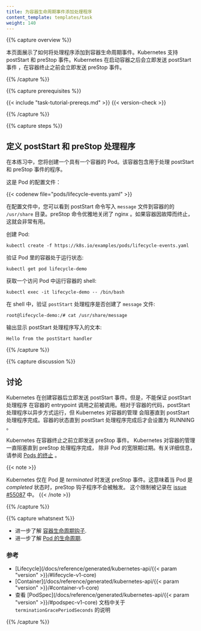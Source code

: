 ```yaml
---
title: 为容器生命周期事件添加处理程序
content_template: templates/task
weight: 140
---
```

<!--
{{% capture overview %}}

This page shows how to attach handlers to Container lifecycle events. Kubernetes supports
the postStart and preStop events. Kubernetes sends the postStart event immediately
after a Container is started, and it sends the preStop event immediately before the
Container is terminated.

{{% /capture %}}
-->

{{% capture overview %}}

本页面展示了如何将处理程序添加到容器生命周期事件。Kubernetes 支持 postStart 和 preStop 事件。Kubernetes 在启动容器之后会立即发送 postStart 事件
，在容器终止之前会立即发送 preStop 事件。

{{% /capture %}}

{{% capture prerequisites %}}

{{< include "task-tutorial-prereqs.md" >}} {{< version-check >}}

{{% /capture %}}

{{% capture steps %}}

<!--
## Define postStart and preStop handlers

In this exercise, you create a Pod that has one Container. The Container has handlers
for the postStart and preStop events.

Here is the configuration file for the Pod:
-->

## 定义 postStart 和 preStop 处理程序

在本练习中，您将创建一个具有一个容器的 Pod。该容器包含用于处理 postStart 和 preStop 事件的程序。

这是 Pod 的配置文件：

{{< codenew file="pods/lifecycle-events.yaml" >}}

<!--
In the configuration file, you can see that the postStart command writes a `message`
file to the Container's `/usr/share` directory. The preStop command shuts down
nginx gracefully. This is helpful if the Container is being terminated because of a failure.
-->
在配置文件中，您可以看到 postStart 命令写入 `message` 文件到容器的的 `/usr/share` 目录。preStop 命令优雅地关闭了 nginx 。如果容器因故障而终止，这就会非常有用。

<!--
Create the Pod:

    kubectl create -f https://k8s.io/examples/pods/lifecycle-events.yaml
-->
创建 Pod:

    kubectl create -f https://k8s.io/examples/pods/lifecycle-events.yaml

<!--
Verify that the Container in the Pod is running:

    kubectl get pod lifecycle-demo
-->
验证 Pod 里的容器处于运行状态:

    kubectl get pod lifecycle-demo

<!--
Get a shell into the Container running in your Pod:

    kubectl exec -it lifecycle-demo -- /bin/bash
-->

获取一个访问 Pod 中运行容器的 shell:

    kubectl exec -it lifecycle-demo -- /bin/bash

<!--
In your shell, verify that the `postStart` handler created the `message` file:

    root@lifecycle-demo:/# cat /usr/share/message
-->
在 shell 中，验证 `postStart` 处理程序是否创建了 `message` 文件:

    root@lifecycle-demo:/# cat /usr/share/message
<!---
The output shows the text written by the postStart handler:

    Hello from the postStart handler
-->
输出显示 postStart 处理程序写入的文本:

    Hello from the postStart handler

{{% /capture %}}

{{% capture discussion %}}

<!--
## Discussion

Kubernetes sends the postStart event immediately after the Container is created.
There is no guarantee, however, that the postStart handler is called before
the Container's entrypoint is called. The postStart handler runs asynchronously
relative to the Container's code, but Kubernetes' management of the container
blocks until the postStart handler completes. The Container's status is not
set to RUNNING until the postStart handler completes.
-->

## 讨论

Kubernetes 在创建容器后立即发送 postStart 事件。但是，不能保证 postStart 处理程序
在容器的 entrypoint 调用之前被调用。相对于容器的代码，postStart 处理程序以异步方式运行，但 Kubernetes 对容器的管理
会阻塞直到 postStart 处理程序完成。容器的状态直到 postStart 处理程序完成后才会设置为 RUNNING 。

<!--
Kubernetes sends the preStop event immediately before the Container is terminated.
Kubernetes' management of the Container blocks until the preStop handler completes,
unless the Pod's grace period expires. For more details, see
[Termination of Pods](/docs/user-guide/pods/#termination-of-pods).
-->
Kubernetes 在容器终止之前立即发送 preStop 事件。
Kubernetes 对容器的管理一直阻塞直到 preStop 处理程序完成， 除非 Pod 的宽限期过期。有关详细信息，请参阅
[Pods 的终止](/docs/user-guide/pods/#termination-of-pods) 。

{{< note >}}
<!--
Kubernetes only sends the preStop event when a Pod is *terminated*.
This means that the preStop hook is not invoked when the Pod is *completed*. 
This limitation is tracked in [issue #55087](https://github.com/kubernetes/kubernetes/issues/55807).
-->
Kubernetes 仅在 Pod 是 *terminated* 时发送 preStop 事件。这意味着当 Pod 是 *completed* 状态时，preStop 钩子程序不会被触发。
这个限制被记录在 [issue #55087](https://github.com/kubernetes/kubernetes/issues/55807) 中。
{{< /note >}}

{{% /capture %}}


{{% capture whatsnext %}}

<!--
* Learn more about [Container lifecycle hooks](/docs/concepts/containers/container-lifecycle-hooks/).
* Learn more about the [lifecycle of a Pod](/docs/concepts/workloads/pods/pod-lifecycle/).
-->

* 进一步了解 [容器生命周期钩子](/docs/concepts/containers/container-lifecycle-hooks/).
* 进一步了解 [Pod 的生命周期](/docs/concepts/workloads/pods/pod-lifecycle/).

<!--
### Reference

* [Lifecycle](/docs/reference/generated/kubernetes-api/{{< param "version" >}}/#lifecycle-v1-core)
* [Container](/docs/reference/generated/kubernetes-api/{{< param "version" >}}/#container-v1-core)
* See `terminationGracePeriodSeconds` in [PodSpec](/docs/reference/generated/kubernetes-api/{{< param "version" >}}/#podspec-v1-core)
-->

### 参考

* [Lifecycle](/docs/reference/generated/kubernetes-api/{{< param "version" >}}/#lifecycle-v1-core)
* [Container](/docs/reference/generated/kubernetes-api/{{< param "version" >}}/#container-v1-core)
* 查看 [PodSpec](/docs/reference/generated/kubernetes-api/{{< param "version" >}}/#podspec-v1-core) 文档中关于 `terminationGracePeriodSeconds` 的说明

{{% /capture %}}
